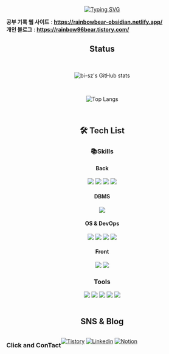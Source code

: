 <div align="center">

  [![Typing SVG](https://readme-typing-svg.demolab.com?font=Alkatra&weight=500&size=45&duration=3500&pause=3&color=6994CDEE&center=false&vCenter=false&multiline=true&repeat=true&width=1000&height=100&lines=Welcome+to+RainbowBear's+GitHub!👋)](https://git.io/typing-svg)
</div>

**공부 기록 웹 사이트** : **https://rainbowbear-obsidian.netlify.app/**   
**개인 블로그** : **https://rainbow96bear.tistory.com/**

<div align="center">
  
  ## Status
  <br>
  
  ![bi-sz's GitHub stats](https://github-readme-stats.vercel.app/api?username=rainbow96bear&theme=cobalt)
</div>

<div align="center">
  <br>
  
  ![Top Langs](https://github-readme-stats.vercel.app/api/top-langs/?username=rainbow96bear&hide_progress=true)
</div>

<br>
<div align="center">
  
  ## 🛠 Tech List
  
  ### :books:Skills

  #### Back
  <img src="https://img.shields.io/badge/Go-00ADD8?style=flat&logo=go&logoColor=white"/>
  <img src="https://img.shields.io/badge/Node.js-339933?style=flat&logo=Node.js&logoColor=white"/>
  <img src="https://img.shields.io/badge/JavaScript-F7DF1E?style=flat&logo=JavaScript&logoColor=white"/>
  <img src="https://img.shields.io/badge/typescript-3178C6?style=flat&logo=typescript&logoColor=white"/>

  #### DBMS
  <img src="https://img.shields.io/badge/mySQL-4479A1?style=flat&logo=MySQL&logoColor=white"/>

  #### OS & DevOps
  
  <img src="https://img.shields.io/badge/ubuntu-E95420?style=flat&logo=ubuntu&logoColor=white"/>
  <img src="https://img.shields.io/badge/amazonEC2-FF9900?style=flat&logo=amazonec2&logoColor=white"/>
  <img src="https://img.shields.io/badge/Docker-2496ED?style=flat&logo=docker&logoColor=white"/>
  <img src="https://img.shields.io/badge/KuberNetes-326CE5?style=flat&logo=kubernetes&logoColor=white"/>
  
  #### Front
  
  <img src="https://img.shields.io/badge/React-61DAFB?style=flat&logo=React&logoColor=white"/>
  <img src="https://img.shields.io/badge/Redux-764ABC?style=flat&logo=Redux&logoColor=white"/>

  ### Tools

  <img src="https://img.shields.io/badge/postman-FF6C37?style=flat&logo=postman&logoColor=white"/>
  <img src="https://img.shields.io/badge/Github-181717?style=flat&logo=Github&logoColor=white"/>
  <img src="https://img.shields.io/badge/notion-000000?style=flat&logo=notion&logoColor=white"/>
  <img src="https://img.shields.io/badge/googlesheets-34A853?style=flat&logo=googlesheets&logoColor=white"/>
  <img src="https://img.shields.io/badge/filezilla-BF0000?style=flat&logo=filezilla&logoColor=white"/>

  
</div>

<br>
<div align="center">

## SNS & Blog

<div style="display:flex; flex-direction:row;">
  
### Click and ConTact
  
  [![Tistory](https://img.shields.io/badge/Tistory-000000?style=flat-square&logo=tistory&link=https://rainbow96bear.tistory.com/)](https://rainbow96bear.tistory.com/)
  [![Linkedin](https://img.shields.io/badge/linkedin-0A66C20?style=flat-square&logo=linkedin&logoColor=white&link=mailto:rainbow96bear@gmail.com)](https://www.linkedin.com/in/성진-김-a7aba3249)
  [![Notion](https://img.shields.io/badge/notion-000000?style=flat-square&logo=notion&logoColor=white&link=https://bit.ly/rainbow96bear)](https://skillful-diver-ebb.notion.site/b4a7f41788824a94bde47b806f1877b4)

</div>
<div align="center">



  


</div>

<!--
**rainbow96bear/rainbow96bear** is a ✨ _special_ ✨ repository because its `README.md` (this file) appears on your GitHub profile.

Here are some ideas to get you started:

- 🔭 I’m currently working on ...
- 🌱 I’m currently learning ...
- 👯 I’m looking to collaborate on ...
- 🤔 I’m looking for help with ...
- 💬 Ask me about ...
- 📫 How to reach me: ...
- 😄 Pronouns: ...
- ⚡ Fun fact: ...
-->
